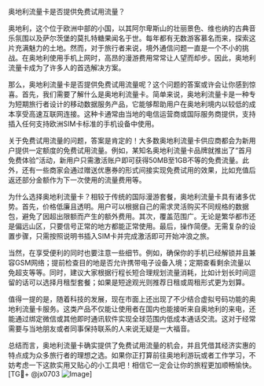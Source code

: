 奥地利流量卡是否提供免费试用流量？

奥地利，这个位于欧洲中部的小国，以其阿尔卑斯山的壮丽景色、维也纳的古典音乐氛围以及萨尔茨堡的莫扎特糖果闻名于世。每年都有无数游客慕名而来，探索这片充满魅力的土地。然而，对于旅行者来说，境外通信问题一直是一个不小的挑战。在奥地利使用手机上网时，高昂的漫游费用常常让人望而却步。因此，奥地利流量卡成为了许多人的首选解决方案。

那么，奥地利流量卡是否提供免费试用流量呢？这个问题的答案或许会让你感到惊喜。首先，我们需要了解什么是奥地利流量卡。简单来说，奥地利流量卡是一种专为短期旅行者设计的移动数据服务产品，它能够帮助用户在奥地利境内以较低的成本享受高速互联网连接。这种卡通常由当地的电信运营商或国际服务商提供，支持插入任何支持欧洲SIM卡标准的手机设备中使用。

关于免费试用流量的问题，答案是肯定的！大多数奥地利流量卡供应商都会为新用户提供一定额度的免费试用流量。例如，某知名奥地利流量卡品牌就推出了“首月免费体验”活动，新用户只需激活账户即可获得50MB至1GB不等的免费流量。此外，还有一些商家会通过赠送优惠券的形式间接实现免费试用的效果，比如充值后返还部分金额作为下一次使用的流量费用等。

为什么选择奥地利流量卡？相较于传统的国际漫游套餐，奥地利流量卡具有诸多优势。首先，价格低廉且透明。用户可以根据自己的需求灵活购买不同规格的数据包，避免了因超出限额而产生的额外费用。其次，覆盖范围广。无论是繁华都市还是偏远山区，只要信号正常的地方都能正常使用。最后，操作简便。无需复杂的设置步骤，只需按照说明书插入SIM卡并完成激活即可开始冲浪之旅。

当然，在享受便利的同时也要注意一些细节。例如，确保你的手机已经解锁并且兼容GSM网络；提前检查目的地是否允许携带电子设备入境；定期查看剩余流量以免超支等等。同时，建议大家根据行程长短合理规划流量消耗，比如计划长时间逗留的话可以选择月租型套餐；如果是短途观光则推荐日租或周租形式更为划算。

值得一提的是，随着科技的发展，现在市面上还出现了不少结合虚拟号码功能的奥地利流量卡服务。这类产品不仅能让使用者在国内也能接听来自奥地利的来电，还能通过绑定微信或其他即时通讯软件实现全球范围内低成本通话交流。这对于经常需要与当地朋友或者同事保持联系的人来说无疑是一大福音。

总结而言，奥地利流量卡确实提供了免费试用流量的机会，并且凭借其经济实惠的特点成为众多旅行者的理想之选。如果你正打算前往奥地利游玩或者工作学习，不妨考虑一下这款实用又贴心的小工具吧！相信它一定会让你的旅程更加顺畅愉快。[TG💪+ @jx0703 ![Image](https://github.com/user-attachments/assets/dbca1d08-cadb-493c-b0ec-ad6f7a83f270)]